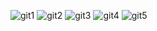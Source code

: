 ![git1](https://user-images.githubusercontent.com/19798218/58864171-12520800-86d6-11e9-8a59-252fee593d93.PNG) ![git2](https://user-images.githubusercontent.com/19798218/58864191-1847e900-86d6-11e9-934d-42e5abb0f65a.PNG) ![git3](https://user-images.githubusercontent.com/19798218/58864236-26960500-86d6-11e9-8dac-b350b829d4d7.PNG)  ![git4](https://user-images.githubusercontent.com/19798218/58864241-285fc880-86d6-11e9-92d3-5759b023a78c.PNG) 
![git5](https://user-images.githubusercontent.com/19798218/58864248-2a298c00-86d6-11e9-9ed3-ed8b3bea70ae.PNG)






